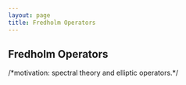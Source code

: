 ```yaml
---
layout: page
title: Fredholm Operators
---
```


## Fredholm Operators

/\*motivation: spectral theory and elliptic operators.\*/